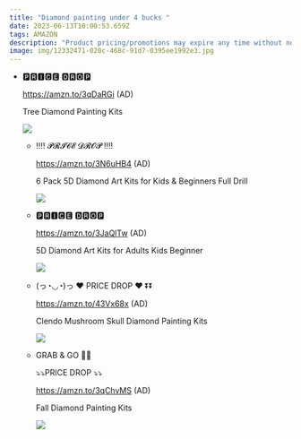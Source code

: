 ```yaml
---
title: "Diamond painting under 4 bucks "
date: 2023-06-13T10:00:53.659Z
tags: AMAZON
description: "Product pricing/promotions may expire any time without notice.  "
image: img/12332471-020c-468c-91d7-0395ee1992e3.jpg
---
```

* <!--StartFragment-->

  🅿🆁🅸🅲🅴 🅳🆁🅾🅿

  https://amzn.to/3qDaRGi (AD)

  Tree Diamond Painting Kits

  <!--EndFragment--><!--StartFragment-->

  ![](https://m.media-amazon.com/images/I/81EKcJ8+fhL._AC_SL1500_.jpg)

  * <!--StartFragment-->

    ‼️‼️ 𝓟𝓡𝓘𝓒𝓔 𝓓𝓡𝓞𝓟 ‼️‼️

    https://amzn.to/3N6uHB4 (AD)

    6 Pack 5D Diamond Art Kits for Kids & Beginners Full Drill

    <!--EndFragment--><!--StartFragment-->

    ![](https://m.media-amazon.com/images/I/81Puvt6GC4L._AC_SL1500_.jpg)

    <!--EndFragment-->
  * <!--StartFragment-->

    🅿🆁🅸🅲🅴 🅳🆁🅾🅿

    https://amzn.to/3JaQlTw (AD)

    5D Diamond Art Kits for Adults Kids Beginner

    <!--EndFragment--><!--StartFragment-->

    ![](https://m.media-amazon.com/images/I/6183WMmT5tL._AC_SL1500_.jpg)

    <!--EndFragment-->
  * <!--StartFragment-->

    (っ◔◡◔)っ ♥ PRICE DROP ♥ ⏬⏬

    https://amzn.to/43Vx68x (AD)

    Clendo Mushroom Skull Diamond Painting Kits

    <!--EndFragment--><!--StartFragment-->

    ![](https://m.media-amazon.com/images/I/81q7sEW1YeL._AC_SL1500_.jpg)

    <!--EndFragment-->
  * <!--StartFragment-->

    GRAB & GO 🏃🏃

    ⤵️⤵️PRICE DROP ⤵️⤵️

    https://amzn.to/3qChvMS (AD)

    Fall Diamond Painting Kits

    <!--EndFragment--><!--StartFragment-->

    ![](https://m.media-amazon.com/images/I/61gfLYttu4L._AC_.jpg)

    <!--EndFragment-->

![]()